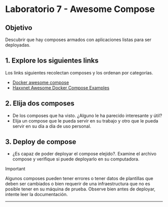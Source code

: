 # Laboratorio 7 - Awesome Compose
## Objetivo
Descubrir que hay composes armados con aplicaciones listas para ser deployadas.


## 1. Explore los siguientes links 

Los links siguientes recolectan composes y los ordenan por categorías.

- <a href="https://github.com/docker/awesome-compose?tab=readme-ov-file#awesome-compose-" target="_blank">Docker awesome compose</a>
- <a href="https://github.com/Haxxnet/Compose-Examples?tab=readme-ov-file#awesome-docker-compose-examples" target="_blank">Haxxnet Awesome Docker Compose Examples</a>



## 2. Elija dos composes

- De los composes que ha visto. ¿Alguno le ha parecido interesante y útil?
- Elija un compose que le pueda servir en su trabajo y otro que le pueda servir en su día a día de uso personal.


## 3. Deploy de compose

- ¿Es capaz de poder deployar el compose elejido?. Examine el archivo compose y verifique si puede deployarlo en su computadora.

> [!IMPORTANT]  
> Algunos composes pueden tener errores o tener datos de plantillas que deben ser cambiados o bien requerir de una infraestructura que no es posible tener en su máquina de prueba. Observe bien antes de deployar, intente leer la documentación.




--------